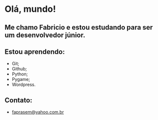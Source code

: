 # Olá, mundo!

## Me chamo Fabricio e estou estudando para ser um desenvolvedor júnior.

## Estou aprendendo:
- Git;
- Github;
- Python;
- Pygame;
- Wordpress.

## Contato:
- faprasem@yahoo.com.br
